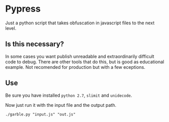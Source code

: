 # Pypress
Just a python script that takes obfuscation in javascript files to the next level.

## Is this necessary?
In some cases you want publish unreadable and extraordinarily difficult code to debug. There are other tools that do this, but is good as educational example. Not recomended for production but with a few eceptions.

## Use
Be sure you have installed `python 2.7`, `slimit` and `unidecode`.

Now just run it with the input file and the output path.
 
```
./garble.py "input.js" "out.js"
```
